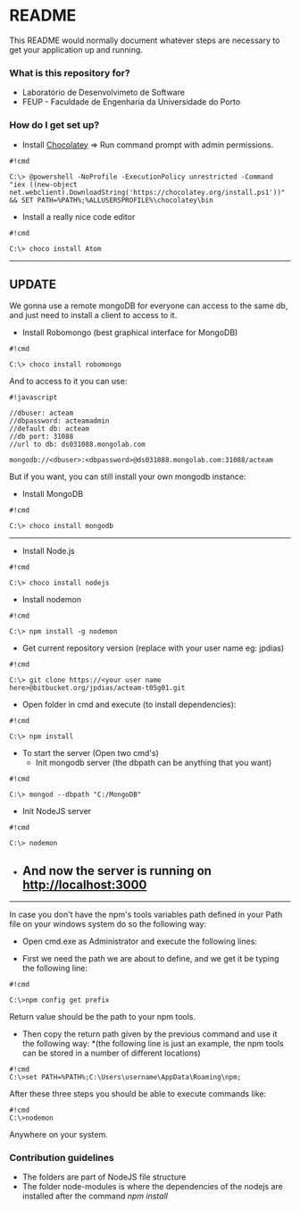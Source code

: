 # README #

This README would normally document whatever steps are necessary to get your application up and running.

### What is this repository for? ###

* Laboratório de Desenvolvimeto de Software
* FEUP -  Faculdade de Engenharia da Universidade do Porto

### How do I get set up? ###

* Install [Chocolatey](http://chocolatey.org/) => Run command prompt with admin permissions.
```
#!cmd

C:\> @powershell -NoProfile -ExecutionPolicy unrestricted -Command "iex ((new-object net.webclient).DownloadString('https://chocolatey.org/install.ps1'))" && SET PATH=%PATH%;%ALLUSERSPROFILE%\chocolatey\bin
```
* Install a really nice code editor
```
#!cmd

C:\> choco install Atom

```
---------------------------------------------------------------------------------

## UPDATE ##

We gonna use a remote mongoDB for everyone can access to the same db, and just need to install a client to access to it.

* Install Robomongo (best graphical interface for MongoDB)

```
#!cmd

C:\> choco install robomongo

```
And to access to it you can use:

```
#!javascript

//dbuser: acteam
//dbpassword: acteamadmin
//default db: acteam
//db port: 31088
//url to db: ds031088.mongolab.com

mongodb://<dbuser>:<dbpassword>@ds031088.mongolab.com:31088/acteam

```

But if you want, you can still install your own mongodb instance:

* Install MongoDB  
```
#!cmd

C:\> choco install mongodb 

```

------------------------------------------------------------------------------------------------------


* Install Node.js
```
#!cmd

C:\> choco install nodejs

```

* Install nodemon
```
#!cmd

C:\> npm install -g nodemon

```

* Get current repository version (replace <your user name here> with your user name eg: jpdias)
```
#!cmd

C:\> git clone https://<your user name here>@bitbucket.org/jpdias/acteam-t05g01.git

```
* Open folder in cmd and execute (to install dependencies):
```
#!cmd

C:\> npm install

```
* To start the server (Open two cmd's)
	* Init mongodb server (the dbpath can be anything that you want)
```
#!cmd

C:\> mongod --dbpath "C:/MongoDB"

```

* Init NodeJS server

```
#!cmd

C:\> nodemon

```
 

* ## And now the server is running on [http://localhost:3000](http://localhost:3000) ##

------------------------------------------------------------------------------------------------------

 In case you don't have the npm's tools variables path defined in your Path file on your windows system do so the following way:
 

* Open cmd.exe as Administrator and execute the following lines:

* First we need the path we are about to define, and we get it be typing the following line:

```
#!cmd

C:\>npm config get prefix

```

Return value should be the path to your npm tools.

 
 * Then copy the return path given by the previous command and use it the following way:
    *(the following line is just an example, the npm tools can be stored in a number of different locations)

```
#!cmd
C:\>set PATH=%PATH%;C:\Users\username\AppData\Roaming\npm;

```

After these three steps you should be able to execute commands like:

```
#!cmd
C:\>nodemon

```

Anywhere on your system.


### Contribution guidelines ###
* The folders are part of NodeJS file structure
* The folder node-modules is where the dependencies of the nodejs are installed after the command *npm install*